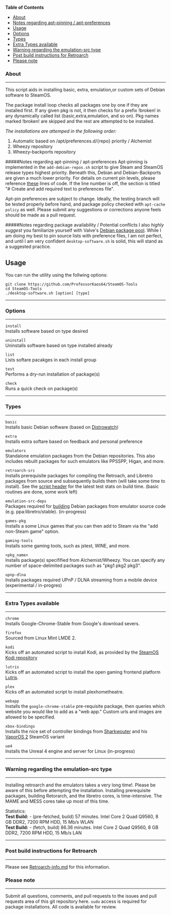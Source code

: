 <!-- START doctoc generated TOC please keep comment here to allow auto update -->
<!-- DON'T EDIT THIS SECTION, INSTEAD RE-RUN doctoc TO UPDATE -->
**Table of Contents**

- [About](#about)
- [Notes regarding apt-pinning / apt-preferences](#notes-regarding-apt-pinning--apt-preferences)
- [Usage](#usage)
- [Options](#options)
- [Types](#types)
- [Extra Types available](#extra-types-available)
- [Warning regarding the emulation-src type](#warning-regarding-the-emulation-src-type)
- [Post build instructions for Retroarch](#post-build-instructions-for-retroarch)
- [Please note](#please-note)

<!-- END doctoc generated TOC please keep comment here to allow auto update -->

### About
***
This script aids in installing basic, extra, emulation,or custom 
sets of Debian software to SteamOS. 

The package install loop checks all packages one by one if they are installed first. 
If any given pkg is not, it then checks for a prefix !broken! in any dynamically called list
(basic,extra,emulation, and so on). Pkg names marked !broken! are skipped and the rest are attempted to be installed. 

*The installations are attemped in the following order:*

1. Automatic based on /apt/preferences.d/{repo} priority / Alchemist
2. Wheezy repository
3. Wheezy-backports repository

#####Notes regarding apt-pinning / apt-preferences 
Apt-pinning is implemented in the `add-debian-repos.sh` script to give Steam and SteamOS release types highest priority. Beneath this, Debian and Debian-Backports are given a much lower priority. For details on current pin levels, please reference [these](https://github.com/ProfessorKaos64/SteamOS-Tools/blob/master/add-debian-repos.sh#L111) lines of code. If the line number is off, the section is titled "# Create and add required text to preferences file". 

Apt-pin preferences are subject to change. Ideally, the testing branch will be tested properly before hand, and package policy checked with `apt-cache policy` as well. Please submit any suggestions or corrections anyone feels should be made as a pull request. 

#####Notes regarding package availability / Potential conflicts
I also *highly suggest* you familiarize yourself with Valve's [Debian package pool](http://repo.steampowered.com/steamos/pool). While I am doing my best to pin source lists with preference files, I am not perfect, and until I am very confident `desktop-software.sh` is solid, this will stand as a suggested practice.

## Usage

You can run the utility using the follwing options:

```
git clone https://github.com/ProfessorKaos64/SteamOS-Tools
cd SteamOS-Tools
./desktop-software.sh [option] [type]
```

***
### Options
***
`install`     
Installs software based on type desired 

`uninstall`     
Uninstalls software based on type installed already  

`list`     
Lists softare pacakges in each install group  

`test`       
Performs a dry-run installation of package(s) 

`check`         
Runs a quick check on package(s)  

***
### Types
***
`basic`    
Installs basic Debian software (based on [Distrowatch](http://distrowatch.com/table.php?distribution=debian))  

`extra`  
Installs extra softare based on feedback and personal preference  

`emulators`          
Standalone emulation packages from the Debian repositories. This also includes rebuilt packages for such emulators like PPSSPP, Higan, and more.  

`retroarch-src`  
Installs prerequisite packages for compiling the Retroach, and Libretro packages from source and subsequently builds them (will take some time to install). See the [script header](https://github.com/ProfessorKaos64/SteamOS-Tools/blob/master/scriptmodules/emu-from-source.shinc) for the latest test stats on build time.  (basic routines are done, some work left)     

`emulation-src-deps`            
Packages required for [building](https://wiki.debian.org/CreatePackageFromPPA) Debian packages from emulator source code (e.g. ppa:libretro/stable). (in-progress) 

`games-pkg`           
Installs a some Linux games that you can then add to Steam via the "add non-Steam game" option.

`gaming-tools`         
Installs some gaming tools, such as jstest, WINE, and more.

`<pkg_name>`     
Installs package(s) specifified from Alchemist/Wheezy. You can specify any number of space-delimited packages such as "pkg1 pkg2 pkg3".  

`upnp-dlna`            
Installs packages required UPnP / DLNA streaming from a mobile device (experimental / in-progres)   

***
### Extra Types available
***

`chrome`      
Installs Google-Chrome-Stable from Google's download severs.

`firefox`      
Sourced from Linux Mint LMDE 2.

`kodi`      
Kicks off an automated script to install Kodi, as provided by the [SteamOS Kodi repository](http://forum.kodi.tv/showthread.php?tid=197422)  

`lutris`      
Kicks off an automated script to install the open gaming frontend platform [Lutris](https://lutris.net/). 

`plex`      
Kicks off an automated script to install plexhometheatre. 

`webapp`      
Installs the `google-chrome-stable` pre-requisite package, then queries which website you would like to add as a "web app." Custom urls and images are allowed to be specified.

`xbox-bindings`      
Installs the nice set of controller bindings from [Sharkwouter](https://github.com/sharkwouter) and his [VaporOS 2](https://steamcommunity.com/groups/steamuniverse/discussions/1/612823460253620427/) SteamOS variant

`ue4`  
Installs the Unreal 4 engine and server for Linux (in-progress)

***
### Warning regarding the emulation-src type
***
Installing retroarch and the emulators takes a very long time!. Please be aware of this before attempting the installation. Installing prerequisite packages, building Retorarch, and the libretro cores, is time-intensive. The MAME and MESS cores take up most of this time.

Statistics:    
**Test Build:** - (pre-fetched, build) 57 minutes. Intel Core 2 Quad Q9560, 8 GB DDR2, 7200 RPM HDD, 15 Mb/s WLAN  
**Test Build:** - (fetch, build) 86.36 minutes. Intel Core 2 Quad Q9560, 8 GB DDR2, 7200 RPM HDD, 15 Mb/s LAN

***
### Post build instructions for Retroarch
***

Please see [Retroarch-info.md](https://github.com/ProfessorKaos64/SteamOS-Tools/edit/testing/docs/retroarch-info.md) for this information.

### Please note
***

Submit all questions, comments, and pull requests to the issues and pull requests area of this git repository here. `sudo` access is required for package installations. All code is available for review.
